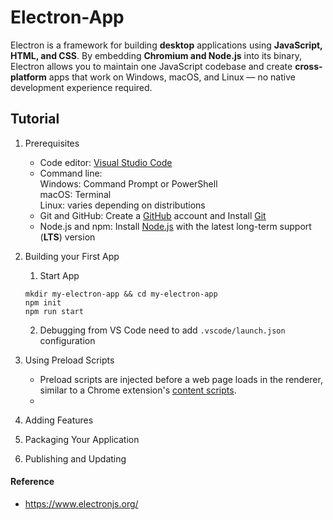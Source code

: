 # Electron-App

Electron is a framework for building **desktop** applications using **JavaScript, HTML, and CSS**. By embedding **Chromium and Node.js** into its binary, Electron allows you to maintain one JavaScript codebase and create **cross-platform** apps that work on Windows, macOS, and Linux — no native development experience required.

## Tutorial

1. Prerequisites

   - Code editor: [Visual Studio Code](https://code.visualstudio.com/)
   - Command line:  
     Windows: Command Prompt or PowerShell  
     macOS: Terminal  
     Linux: varies depending on distributions
   - Git and GitHub: Create a [GitHub](https://github.com/) account and Install [Git](https://git-scm.com/)
   - Node.js and npm: Install [Node.js](https://nodejs.org/en/download/) with the latest long-term support (**LTS**) version

2. Building your First App
   1. Start App
   ```node
   mkdir my-electron-app && cd my-electron-app
   npm init
   npm run start
   ```
   2. Debugging from VS Code need to add `.vscode/launch.json` configuration
3. Using Preload Scripts
   - Preload scripts are injected before a web page loads in the renderer, similar to a Chrome extension's [content scripts](https://developer.chrome.com/docs/extensions/develop/concepts/content-scripts).
   - 
4. Adding Features
5. Packaging Your Application
6. Publishing and Updating

#### Reference

- https://www.electronjs.org/
